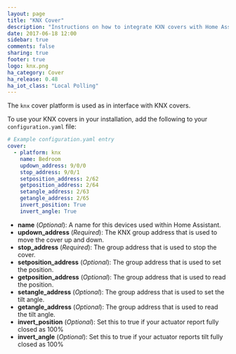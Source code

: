 ```yaml
---
layout: page
title: "KNX Cover"
description: "Instructions on how to integrate KXN covers with Home Assistant."
date: 2017-06-18 12:00
sidebar: true
comments: false
sharing: true
footer: true
logo: knx.png
ha_category: Cover
ha_release: 0.48
ha_iot_class: "Local Polling"
---
```



The `knx` cover platform is used as in interface with KNX covers.

To use your KNX covers in your installation, add the following to your `configuration.yaml` file:

```yaml
# Example configuration.yaml entry
cover:
  - platform: knx
    name: Bedroom
    updown_address: 9/0/0
    stop_address: 9/0/1
    setposition_address: 2/62
    getposition_address: 2/64
    setangle_address: 2/63
    getangle_address: 2/65
    invert_position: True
    invert_angle: True
```

- **name** (*Optional*): A name for this devices used within Home Assistant.
- **updown_address** (*Required*): The KNX group address that is used to move the cover up and down.
- **stop_address** (*Required*): The group address that is used to stop the cover.
- **setposition_address** (*Optional*): The group address that is used to set the position.
- **getposition_address** (*Optional*): The group address that is used to read the position.
- **setangle_address** (*Optional*): The group address that is used to set the tilt angle.
- **getangle_address** (*Optional*): The group address that is used to read the tilt angle.
- **invert_position** (*Optional*): Set this to true if your actuator report fully closed as 100%
- **invert_angle** (*Optional*): Set this to true if your actuator reports tilt fully closed as 100%
